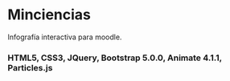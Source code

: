 # Minciencias

Infografía interactiva para moodle.

### HTML5, CSS3, JQuery, Bootstrap 5.0.0, Animate 4.1.1, Particles.js
